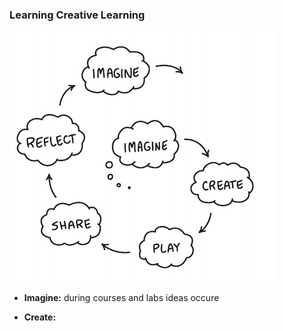 ### Learning Creative Learning

![CreativeLearning](https://raw.githubusercontent.com/stefanhansatos/gitpitch-template/GCP_Atos_Endpoints_gRPC/assets/image/learningCreativeLearning.png) 

- **Imagine:** during courses and labs ideas occure

- **Create:**